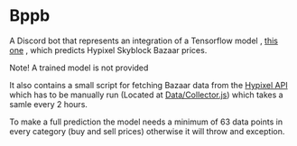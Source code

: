 # Bppb

A Discord bot that represents an integration of a Tensorflow model , [this one](https://github.com/BananaFructa/BazaarPredictionModel) , which predicts Hypixel Skyblock Bazaar prices. 

Note! A trained model is not provided

It also contains a small script for fetching Bazaar data from the [Hypixel API](https://api.hypixel.net/) which has to be manually run (Located at [Data/Collector.js](https://github.com/BananaFructa/Bppb/blob/main/Data/Collector.js)) which takes a samle every 2 hours.

To make a full prediction the model needs a minimum of 63 data points in every category (buy and sell prices) otherwise it will throw and exception.
